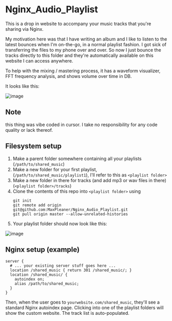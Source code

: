 # Nginx_Audio_Playlist

This is a drop in website to accompany your music tracks that you're sharing via Nginx.

My motivation here was that I have writing an album and I like to listen to the latest bounces when I'm on-the-go, in a normal playlist fashion.  I got sick of transferring the files to my phone over and over. So now I just bounce the tracks directly to this folder and they're automatically available on this website I can access anywhere.

To help with the mixing / mastering process, it has a waveform visualizer, FFT frequency analysis, and shows volume over time in DB. 

It looks like this:

![image](https://github.com/user-attachments/assets/418d131f-faad-4381-90ea-ea6a89c013d6)

## Note

this thing was vibe coded in cursor. I take no responsibility for any code quality or lack thereof. 

## Filesystem setup

1. Make a parent folder somewhere containing all your playlists (`/path/to/shared_music`)
2. Make a new folder for your first playlist, (`/path/to/shared_music/playlist1`), I'll refer to this as `<playlist folder>`
3. Make a new folder in there for tracks (and add mp3 or wav files in there) (`<playlist folder>/tracks`)
4. Clone the contents of this repo into `<playlist folder>` using
   ```
   git init
   git remote add origin git@github.com:MaxPleaner/Nginx_Audio_Playlist.git
   git pull origin master --allow-unrelated-histories
   ```
 5. Your playlist folder should now look like this:
  
![image](https://github.com/user-attachments/assets/fddce712-7e75-4b38-bf28-e8deceeff981)


## Nginx setup (example)

```nginx
server {
  # ... your existing server stuff goes here ...
  location /shared_music { return 301 /shared_music/; }
  location /shared_music/ {
    autoindex on;
    alias /path/to/shared_music;
  }
}
```

Then, when the user goes to `yourwebsite.com/shared_music`, they'll see a standard Nginx autoindex page. Clicking into one of the playlist folders will show the custom website. The track list is auto-populated. 




